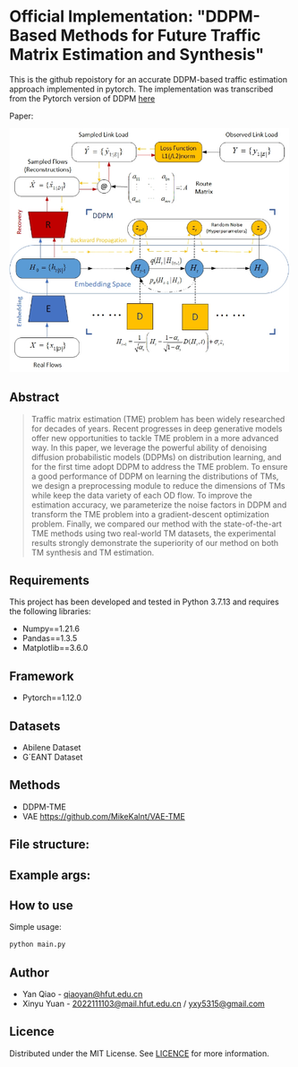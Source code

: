 # Official Implementation: "DDPM-Based Methods for Future Traffic Matrix Estimation and Synthesis"

This is the github repoistory for an accurate DDPM-based traffic estimation approach implemented in pytorch. The implementation was transcribed from the Pytorch version of DDPM <a href="https://github.com/lucidrains/denoising-diffusion-pytorch">here</a>

Paper: 

<img src="./overview.jpg" width="500px"><img>

## Abstract

> Traffic matrix estimation (TME) problem has been widely researched for decades of years. Recent progresses in deep generative models offer new opportunities to tackle TME problem in a more advanced way. In this paper, we leverage the powerful ability of denoising diffusion probabilistic models (DDPMs) on distribution learning, and for the first time adopt DDPM to address the TME problem. To ensure a good performance of DDPM on learning the distributions of TMs, we design a preprocessing module to reduce the dimensions of TMs while keep the data variety of each OD flow. To improve the estimation accuracy, we parameterize the noise factors in DDPM and transform the TME problem into a gradient-descent optimization problem. Finally, we compared our method with the state-of-the-art TME methods using two real-world TM datasets, the experimental results strongly demonstrate the superiority of our method on both TM synthesis and TM estimation.

## Requirements

This project has been developed and tested in Python 3.7.13 and requires the following libraries:

- Numpy==1.21.6
- Pandas==1.3.5
- Matplotlib==3.6.0

## Framework

- Pytorch==1.12.0

## Datasets

- Abilene Dataset
- G´EANT Dataset

## Methods

- DDPM-TME
- VAE https://github.com/MikeKalnt/VAE-TME

## File structure:



## Example args:



## How to use

Simple usage:
```bash
python main.py
```

## Author

- Yan Qiao -  [qiaoyan@hfut.edu.cn](qiaoyan:qiaoyan@hfut.edu.cn)
- Xinyu Yuan - [2022111103@mail.hfut.edu.cn](yuanxinyu:2022111103@mail.hfut.edu.cn) / [yxy5315@gmail.com](yuanxinyu:yxy5315@gmail.com)

<!-- ## Citation

```
@InProceedings{Yanqiao23,
    author    = {Yan Qiao, Qui Wu, Xinyu Yuan.},
    title     = {AutoTomo: Accurate and Low-cost Traffic Estimator Integrating Network Tomography},
    booktitle = {International Conference on Distributed Computing Systems (ICDCS)},
    month     = {June},
    year      = {2023},
    pages     = {-}
}
``` -->

## Licence

Distributed under the MIT License. See [LICENCE](https://github.com/Y-debug-sys/AutoTomo/blob/main/LICENSE) for more information.
